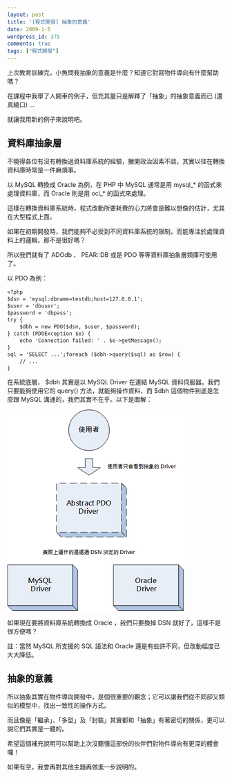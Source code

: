 ```yaml
---
layout: post
title: '[程式開發] 抽象的意義'
date: 2009-1-5
wordpress_id: 375
comments: true
tags: ["程式開發"]
---
```


上次教育訓練完，小魚問我抽象的意義是什麼？知道它對寫物件導向有什麼幫助嗎？

在課程中我舉了人開車的例子，但充其量只是解釋了「抽象」的抽象意義而已 (還真繞口) ...

就讓我用新的例子來說明吧。

<!--more-->

## 資料庫抽象層

不曉得各位有沒有轉換過資料庫系統的經驗，撇開政治因素不談，其實以往在轉換資料庫時常是一件麻煩事。

以 MySQL 轉換成 Oracle 為例，在 PHP 中 MySQL 通常是用 mysql_* 的函式來處理資料庫，而 Oracle 則是用 oci_* 的函式來處理。

這樣在轉換資料庫系統時，程式改動所要耗費的心力將會是難以想像的估計，尤其在大型程式上面。

如果在初期開發時，我們能夠不必受到不同資料庫系統的限制，而能專注於處理資料上的邏輯，那不是很好嗎？

所以我們就有了 ADOdb 、 PEAR::DB 或是 PDO 等等資料庫抽象層類庫可使用了。

以 PDO 為例：

```
<?php
$dsn = 'mysql:dbname=testdb;host=127.0.0.1';
$user = 'dbuser';
$password = 'dbpass';
try {
    $dbh = new PDO($dsn, $user, $password);
} catch (PDOException $e) {
    echo 'Connection failed: ' . $e->getMessage();
}
sql = 'SELECT ...';foreach ($dbh->query($sql) as $row) {
    // ...
}

```

在系統底層， $dbh 其實是以 MySQL Driver 在連結 MySQL 資料伺服器。我們只要能夠使用它的 query() 方法，就能夠操作資料，而 $dbh 這個物件到底是怎麼跟 MySQL 溝通的，我們其實不在乎。以下是圖解：

![PDO 抽象圖解](/resources/abstract/abstract.png)

如果現在要將資料庫系統轉換成 Oracle ，我們只要換掉 DSN 就好了，這樣不是很方便嗎？

註：當然 MySQL 所支援的 SQL 語法和 Oracle 還是有些許不同，但改動幅度已大大降低。

## 抽象的意義

所以抽象其實在物件導向開發中，是個很重要的觀念；它可以讓我們從不同卻又類似的模型中，找出一致性的操作方式。

而且像是「繼承」、「多型」及「封裝」其實都和「抽象」有著密切的關係，更可以說它們其實是一體的。

希望這個補充說明可以幫助上次沒聽懂這部份的伙伴們對物件導向有更深的體會囉！

如果有空，我會再對其他主題再做進一步說明的。
